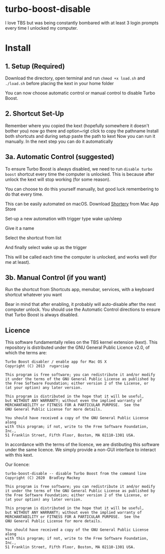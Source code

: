 # turbo-boost-disable

I love TBS but was being constantly bombared with at least 3 login prompts every time I unlocked my computer.

# Install
## 1. Setup (Required)

Download the directory, open terminal and run `chmod +x load.sh` and `./load.sh` before placing the kext in your home folder

You can now choose automatic control or manual control to disable Turbo Boost.

## 2. Shortcut Set-Up
Remember where you copied the kext (hopefully somewhere it doesn't bother you) now go there and option+rigt click to copy the pathname
Install both shortcuts and during setup paste the path to kext 
Now you can run it manually. In the next step you can do it automatically
## 3a. Automatic Control (suggested)
To ensure Turbo Boost is always disabled, we need to run `disable turbo boost` shortcut every time the computer is unlocked.
This is because after unlock the kext will stop working (for some reason).

You can choose to do this yourself manually, but good luck remembering to do that every time.

This can be easily automated on macOS.
Download [Shortery](https://apps.apple.com/tr/app/shortery/id1594183810?mt=12) from Mac App Store

Set-up a new automation with trigger type wake up/sleep

Give it a name

Select the shortcut from list

And finally select wake up as the trigger

This will be called each time the computer is unlocked, and works well (for me at least).

## 3b. Manual Control (if you want)
Run the shortcut from Shortcuts app, menubar, services, with a keyboard shortcut whatever you want

Bear in mind that after enabling, it probably will auto-disable after the next computer unlock.
You should use the Automatic Control directions to ensure that Turbo Boost is always disabled.

## Licence
This software fundamentally relies on the TBS kernel extension (kext).
This repository is distributed under the GNU General Public Licence v2.0, of which the terms are:

```
Turbo Boost disabler / enable app for Mac OS X
Copyright (C) 2013  rugarciap

This program is free software; you can redistribute it and/or modify
it under the terms of the GNU General Public License as published by
the Free Software Foundation; either version 2 of the License, or
(at your option) any later version.

This program is distributed in the hope that it will be useful,
but WITHOUT ANY WARRANTY; without even the implied warranty of
MERCHANTABILITY or FITNESS FOR A PARTICULAR PURPOSE.  See the
GNU General Public License for more details.

You should have received a copy of the GNU General Public License along
with this program; if not, write to the Free Software Foundation, Inc.,
51 Franklin Street, Fifth Floor, Boston, MA 02110-1301 USA.
```

In accordance with the terms of the licence, we are distibuting this software under the same licence.
We simply provide a non-GUI interface to interact with this kext.

Our licence:
```
turbo-boost-disable -- disable Turbo Boost from the command line
Copyright (C) 2020  Bradley Mackey

This program is free software; you can redistribute it and/or modify
it under the terms of the GNU General Public License as published by
the Free Software Foundation; either version 2 of the License, or
(at your option) any later version.

This program is distributed in the hope that it will be useful,
but WITHOUT ANY WARRANTY; without even the implied warranty of
MERCHANTABILITY or FITNESS FOR A PARTICULAR PURPOSE.  See the
GNU General Public License for more details.

You should have received a copy of the GNU General Public License along
with this program; if not, write to the Free Software Foundation, Inc.,
51 Franklin Street, Fifth Floor, Boston, MA 02110-1301 USA.
```
